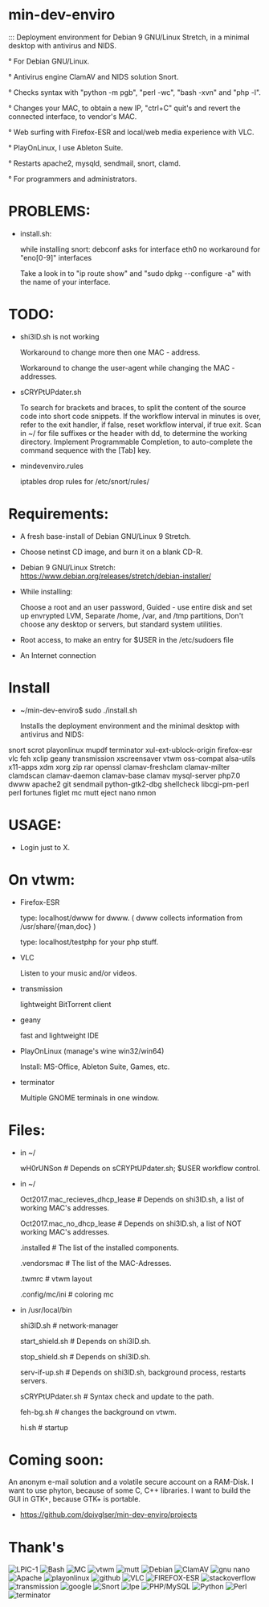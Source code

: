# min-dev-enviro

:::  Deployment environment for Debian 9 GNU/Linux Stretch, in a minimal desktop with antivirus and NIDS. 

° For Debian GNU/Linux.

° Antivirus engine ClamAV and NIDS solution Snort.

° Checks syntax with "python -m pgb", "perl -wc", "bash -xvn" and "php -l".

° Changes your MAC, to obtain a new IP, "ctrl+C" quit's and revert the connected interface, to vendor's MAC.

° Web surfing with Firefox-ESR and local/web media experience with VLC.

° PlayOnLinux, I use Ableton Suite.

° Restarts apache2, mysqld, sendmail, snort, clamd.

° For programmers and administrators.

# PROBLEMS:

* install.sh:

  while installing snort: debconf asks for interface eth0 no workaround for "eno[0-9]" interfaces
  
  Take a look in to "ip route show" and "sudo dpkg --configure -a" with the name of your interface.

# TODO:

* shi3lD.sh is not working
  
  Workaround to change more then one MAC - address.
  
  Workaround to change the user-agent while changing the MAC - addresses.

* sCRYPtUPdater.sh

  To search for brackets and braces, to split the content of the source code into short code snippets.
  If the workflow interval in minutes is over, refer to the exit handler, if false, reset workflow interval, if true exit.
  Scan in ~/ for file suffixes or the header with dd, to determine the working directory.
  Implement Programmable Completion, to auto-complete the command sequence with the [Tab] key.

* mindevenviro.rules

  iptables drop rules for /etc/snort/rules/

# Requirements:

- A fresh base-install of Debian GNU/Linux 9 Stretch.
- Choose netinst CD image, and burn it on a blank CD-R.
- Debian 9 GNU/Linux Stretch: https://www.debian.org/releases/stretch/debian-installer/
- While installing: 

  Choose a root and an user password,
  Guided - use entire disk and set up envrypted LVM,
  Separate /home, /var, and /tmp partitions,
  Don't choose any desktop or servers, 
  but standard system utilities.
  
- Root access, to make an entry for $USER in the /etc/sudoers file
- An Internet connection

# Install

* ~/min-dev-enviro$ sudo ./install.sh

  Installs the deployment environment and the minimal desktop with antivirus and NIDS:

snort scrot playonlinux mupdf terminator xul-ext-ublock-origin firefox-esr vlc feh xclip geany transmission xscreensaver vtwm oss-compat alsa-utils x11-apps xdm xorg zip rar openssl clamav-freshclam clamav-milter clamdscan clamav-daemon clamav-base clamav mysql-server php7.0 dwww apache2 git sendmail python-gtk2-dbg shellcheck libcgi-pm-perl perl fortunes figlet mc mutt eject nano nmon 

# USAGE:

* Login just to X.

# On vtwm:

* Firefox-ESR

  type: localhost/dwww for dwww. ( dwww collects information from /usr/share/{man,doc} )

  type: localhost/testphp for your php stuff.

* VLC 

  Listen to your music and/or videos.
  
* transmission

  lightweight BitTorrent client
  
* geany

  fast and lightweight IDE

* PlayOnLinux (manage's wine win32/win64)

  Install: MS-Office, Ableton Suite, Games, etc.

* terminator

  Multiple GNOME terminals in one window.

# Files:

* in ~/

  wH0rUNSon # Depends on sCRYPtUPdater.sh; $USER workflow control.

* in ~/

  Oct2017.mac_recieves_dhcp_lease # Depends on shi3lD.sh, a list of working MAC's addresses.

  Oct2017.mac_no_dhcp_lease # Depends on shi3lD.sh, a list of NOT working MAC's addresses.

  .installed # The list of the installed components.
  
  .vendorsmac # The list of the MAC-Adresses.

  .twmrc # vtwm layout

  .config/mc/ini # coloring mc
  
* in /usr/local/bin

  shi3lD.sh # network-manager

  start_shield.sh # Depends on shi3lD.sh.

  stop_shield.sh # Depends on shi3lD.sh.

  serv-if-up.sh # Depends on shi3lD.sh, background process, restarts servers.

  sCRYPtUPdater.sh # Syntax check and update to the path.

  feh-bg.sh # changes the background on vtwm.
  
  hi.sh # startup

# Coming soon:

  An anonym e-mail solution and a volatile secure account on a RAM-Disk. I want to use phyton, because of some C, 
  C++ libraries. I want to build the GUI in GTK+, because GTK+ is portable.

* https://github.com/doivglser/min-dev-enviro/projects

# Thank's

![LPIC-1](https://www.theurbanpenguin.com/wp-content/uploads/2016/08/LPIC-1-Medium.png)
![Bash](https://upload.wikimedia.org/wikipedia/commons/thumb/8/82/Gnu-bash-logo.svg/245px-Gnu-bash-logo.svg.png)
![MC](https://midnight-commander.org/chrome/site/MidnightCommander.png)
![vtwm](http://www.xwinman.org/images/vtwm.gif)
![mutt](https://upload.wikimedia.org/wikipedia/commons/e/ef/Mutt.gif)
![Debian](https://www.notebookcheck.net/fileadmin/_processed_/a/4/csm_Debian_logo_81d29e8578.jpg)
![ClamAV](https://www.clamav.net/assets/clamav-trademark.png)
![gnu nano](https://upload.wikimedia.org/wikipedia/commons/thumb/8/8a/Gnu-nano.svg/256px-Gnu-nano.svg.png)
![Apache](http://www.linuxbrigade.com/wp-content/uploads/2014/06/apache318x260.png)
![playonlinux](http://www.playonlinux.com/images/uploads/196.jpg?w=240)
![github](http://www.toolswatch.org/wp-content/uploads/2014/09/logo_GitHub.jpg)
![VLC](https://nightlies.videolan.org/cone-soppera10.png)
![FIREFOX-ESR](http://lh4.googleusercontent.com/-ES6QFwghMpc/Tz5DbjB7zlI/AAAAAAAAA9o/T13MxP5CUrc/s1600/Firefox-ESR.png)
![stackoverflow](http://devlup.com/wp-content/uploads/2011/06/stackoverflow.png)
![transmission](https://itsfoss.com/wp-content/uploads/2015/08/transmission-logo.png)
![google](http://www.fayerwayer.com/up/2008/02/google-07.png)
![Snort](https://www.snort.org/assets/SnortTM.png)
![lpe](https://screenshots.debian.net/screenshots/000/006/877/large.png)
![PHP/MySQL](https://disenowebakus.net/imagenes/articulos/aprender-php-mysql-bases-de-datos-paginas-web-dinamicas.jpg)
![Python](http://www.coderdojo-helmond.nl/wp-content/uploads/2015/10/python-programming-assignment-help.png)
![Perl](https://www.textmagic.com/wp-content/themes/textmagic-genesis/assets/vendor/textmagic/marketing/images/api/prog-lang-logos/perl.png)
![terminator](https://i.ytimg.com/vi/mMak2VzRbmc/maxresdefault.jpg)
